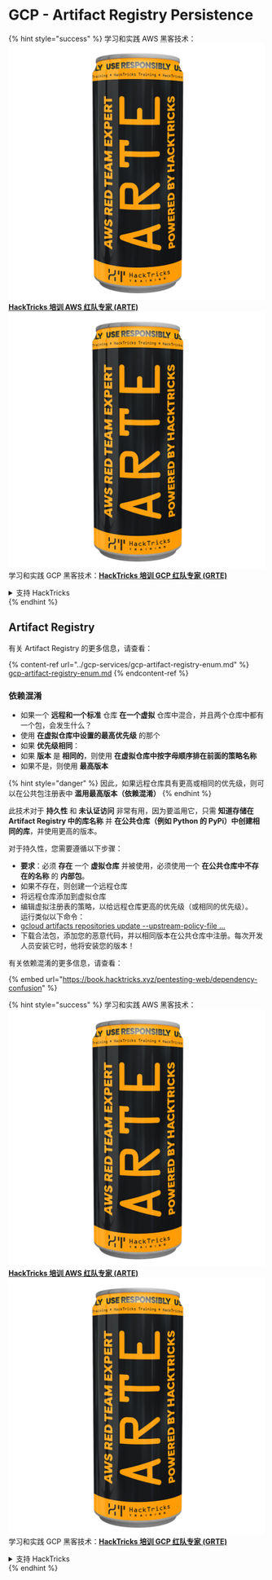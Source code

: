 # GCP - Artifact Registry Persistence

{% hint style="success" %}
学习和实践 AWS 黑客技术：<img src="../../../.gitbook/assets/image (1) (1) (1).png" alt="" data-size="line">[**HackTricks 培训 AWS 红队专家 (ARTE)**](https://training.hacktricks.xyz/courses/arte)<img src="../../../.gitbook/assets/image (1) (1) (1).png" alt="" data-size="line">\
学习和实践 GCP 黑客技术：<img src="../../../.gitbook/assets/image (2).png" alt="" data-size="line">[**HackTricks 培训 GCP 红队专家 (GRTE)**<img src="../../../.gitbook/assets/image (2).png" alt="" data-size="line">](https://training.hacktricks.xyz/courses/grte)

<details>

<summary>支持 HackTricks</summary>

* 查看 [**订阅计划**](https://github.com/sponsors/carlospolop)!
* **加入** 💬 [**Discord 群组**](https://discord.gg/hRep4RUj7f) 或 [**Telegram 群组**](https://t.me/peass) 或 **关注** 我们的 **Twitter** 🐦 [**@hacktricks\_live**](https://twitter.com/hacktricks_live)**.**
* **通过向** [**HackTricks**](https://github.com/carlospolop/hacktricks) 和 [**HackTricks Cloud**](https://github.com/carlospolop/hacktricks-cloud) GitHub 仓库提交 PR 分享黑客技巧。

</details>
{% endhint %}

## Artifact Registry

有关 Artifact Registry 的更多信息，请查看：

{% content-ref url="../gcp-services/gcp-artifact-registry-enum.md" %}
[gcp-artifact-registry-enum.md](../gcp-services/gcp-artifact-registry-enum.md)
{% endcontent-ref %}

### 依赖混淆

* 如果一个 **远程和一个标准** 仓库 **在一个虚拟** 仓库中混合，并且两个仓库中都有一个包，会发生什么？
* 使用 **在虚拟仓库中设置的最高优先级** 的那个
* 如果 **优先级相同**：
* 如果 **版本** 是 **相同的**，则使用 **在虚拟仓库中按字母顺序排在前面的策略名称**
* 如果不是，则使用 **最高版本**

{% hint style="danger" %}
因此，如果远程仓库具有更高或相同的优先级，则可以在公共包注册表中 **滥用最高版本（依赖混淆）**
{% endhint %}

此技术对于 **持久性** 和 **未认证访问** 非常有用，因为要滥用它，只需 **知道存储在 Artifact Registry 中的库名称** 并 **在公共仓库（例如 Python 的 PyPi）中创建相同的库**，并使用更高的版本。

对于持久性，您需要遵循以下步骤：

* **要求**：必须 **存在** 一个 **虚拟仓库** 并被使用，必须使用一个 **在公共仓库中不存在的名称** 的 **内部包**。
* 如果不存在，则创建一个远程仓库
* 将远程仓库添加到虚拟仓库
* 编辑虚拟注册表的策略，以给远程仓库更高的优先级（或相同的优先级）。\
运行类似以下命令：
* [gcloud artifacts repositories update --upstream-policy-file ...](https://cloud.google.com/sdk/gcloud/reference/artifacts/repositories/update#--upstream-policy-file)
* 下载合法包，添加您的恶意代码，并以相同版本在公共仓库中注册。每次开发人员安装它时，他将安装您的版本！

有关依赖混淆的更多信息，请查看：

{% embed url="https://book.hacktricks.xyz/pentesting-web/dependency-confusion" %}

{% hint style="success" %}
学习和实践 AWS 黑客技术：<img src="../../../.gitbook/assets/image (1) (1) (1).png" alt="" data-size="line">[**HackTricks 培训 AWS 红队专家 (ARTE)**](https://training.hacktricks.xyz/courses/arte)<img src="../../../.gitbook/assets/image (1) (1) (1).png" alt="" data-size="line">\
学习和实践 GCP 黑客技术：<img src="../../../.gitbook/assets/image (2).png" alt="" data-size="line">[**HackTricks 培训 GCP 红队专家 (GRTE)**<img src="../../../.gitbook/assets/image (2).png" alt="" data-size="line">](https://training.hacktricks.xyz/courses/grte)

<details>

<summary>支持 HackTricks</summary>

* 查看 [**订阅计划**](https://github.com/sponsors/carlospolop)!
* **加入** 💬 [**Discord 群组**](https://discord.gg/hRep4RUj7f) 或 [**Telegram 群组**](https://t.me/peass) 或 **关注** 我们的 **Twitter** 🐦 [**@hacktricks\_live**](https://twitter.com/hacktricks_live)**.**
* **通过向** [**HackTricks**](https://github.com/carlospolop/hacktricks) 和 [**HackTricks Cloud**](https://github.com/carlospolop/hacktricks-cloud) GitHub 仓库提交 PR 分享黑客技巧。

</details>
{% endhint %}
